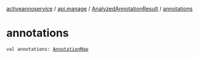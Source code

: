 [activeannoservice](../../index.md) / [api.manage](../index.md) / [AnalyzedAnnotationResult](index.md) / [annotations](./annotations.md)

# annotations

`val annotations: `[`AnnotationMap`](../../document.annotation/-annotation-map.md)